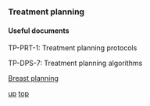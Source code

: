 ### Treatment planning

#### Useful documents
TP-PRT-1: Treatment planning protocols

TP-DPS-7: Treatment planning algorithms

[Breast planning](Breast%20planning%20notes.md)

[up](README.md)
[top](../README.md)
